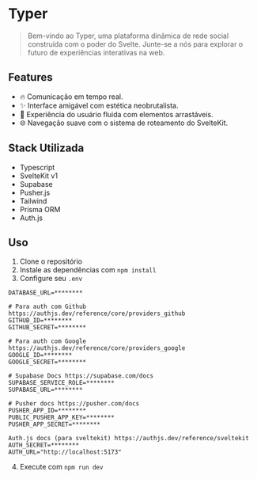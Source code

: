 # Typer

> Bem-vindo ao Typer, uma plataforma dinâmica de rede social construída com o poder do Svelte. Junte-se a nós para explorar o futuro de experiências interativas na web.

## Features

- 🔥 Comunicação em tempo real. 
- ✨ Interface amigável com estética neobrutalista. 
- 🌊 Experiência do usuário fluida com elementos arrastáveis. 
- 🌐 Navegação suave com o sistema de roteamento do SvelteKit.

## Stack Utilizada

- Typescript
- SvelteKit v1
- Supabase
- Pusher.js
- Tailwind
- Prisma ORM
- Auth.js

## Uso

1. Clone o repositório
2. Instale as dependências com `npm install`
3. Configure seu `.env`

```env
DATABASE_URL=********

# Para auth com Github https://authjs.dev/reference/core/providers_github
GITHUB_ID=********
GITHUB_SECRET=********

# Para auth com Google https://authjs.dev/reference/core/providers_google
GOOGLE_ID=********
GOOGLE_SECRET=********

# Supabase Docs https://supabase.com/docs
SUPABASE_SERVICE_ROLE=********
SUPABASE_URL=********

# Pusher docs https://pusher.com/docs
PUSHER_APP_ID=********
PUBLIC_PUSHER_APP_KEY=********
PUSHER_APP_SECRET=********

Auth.js docs (para sveltekit) https://authjs.dev/reference/sveltekit
AUTH_SECRET=********
AUTH_URL="http://localhost:5173"
```

4. Execute com `npm run dev`
